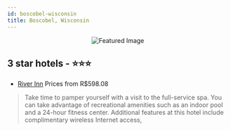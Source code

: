 ```yaml
---
id: boscobel-wisconsin
title: Boscobel, Wisconsin
---
```


<center><img src="https://i.travelapi.com/hotels/20000000/19320000/19317500/19317410/b29c1de4_z.jpg" alt="Featured Image" /></center>


##  3 star hotels - ⭐️⭐️⭐️

-    [River Inn](https://us.hurb.com/hotels/boscobel/river-inn-JNP-JP926771?cmp=18055) Prices from R$598.08
   > Take time to pamper yourself with a visit to the full-service spa. You can take advantage of recreational amenities such as an indoor pool and a 24-hour fitness center. Additional features at this hotel include complimentary wireless Internet access,
